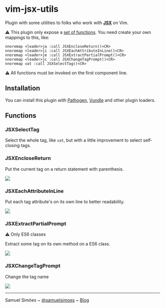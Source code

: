 # vim-jsx-utils
Plugin with some utilities to folks who work with **[JSX](https://facebook.github.io/jsx/)** on Vim.

:warning: This plugin only expose a [set of functions](#functions). You need create your own mappings to this, like:

```
nnoremap <leader>ja :call JSXEncloseReturn()<CR>
nnoremap <leader>ji :call JSXEachAttributeInLine()<CR>
nnoremap <leader>je :call JSXExtractPartialPrompt()<CR>
nnoremap <leader>jc :call JSXChangeTagPrompt()<CR>
nnoremap vat :call JSXSelectTag()<CR>
```

:warning: All functions must be invoked on the first component line.

## Installation
You can install this plugin with [Pathogen](https://github.com/tpope/vim-pathogen), [Vundle](https://github.com/VundleVim/Vundle.vim) and other plugin loaders.

## Functions

### JSXSelectTag
Select the whole tag, like `vat`, but with a little improvement to select self-closing tags.

### JSXEncloseReturn
Put the current tag on a return statement with parenthesis.

![](examples/enclose-vim.gif)

### JSXEachAttributeInLine
Put each tag attribute's on its own line to better readability.

![](examples/eachline-vim.gif)

### JSXExtractPartialPrompt
:warning: Only ES6 classes

Extract some tag on its own method on a ES6 class.

![](examples/partial-vim.gif)

### JSXChangeTagPrompt

Change the tag name

![](examples/change-vim.gif)

-------
Samuel Simões ~ [@samuelsimoes](https://twitter.com/samuelsimoes) ~ [Blog](http://blog.samuelsimoes.com/)

